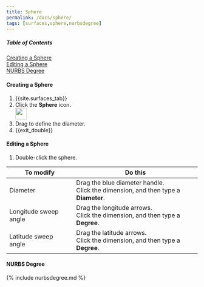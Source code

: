 ```yaml
---
title: Sphere
permalink: /docs/sphere/
tags: [surfaces,sphere,nurbsdegree]
---
```

##### Table of Contents
[Creating a Sphere](#create)<br>[Editing a Sphere](#edit)<br>[NURBS Degree](#nurbs)

<a name="create"/>

#### Creating a Sphere

1. {{site.surfaces_tab}}
2. Click the **Sphere** icon.<br><img src="https://documentationdemo.github.io/img/ribbonPrimitiveSphere-80@2x.png" width="30" height="30" />
3. Drag to define the diameter.
4. {{exit_double}}

<a name="edit"/>

#### Editing a Sphere

1. Double-click the sphere.

To modify | Do this
--- | ---
Diameter | Drag the blue diameter handle.<br>Click the dimension, and then type a **Diameter**.
Longitude sweep angle | Drag the longitude arrows.<br>Click the dimension, and then type a **Degree**.
Latitude sweep angle | Drag the latitude arrows.<br>Click the dimension, and then type a **Degree**.

<a name="nurbs"/>

#### NURBS Degree

{% include nurbsdegree.md %}
